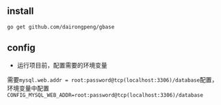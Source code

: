 ## install

```go get github.com/dairongpeng/gbase```

## config

- 运行项目前，配置需要的环境变量

需要`mysql.web.addr = root:password@tcp(localhost:3306)/database`配置，环境变量中配置`CONFIG_MYSQL_WEB_ADDR=root:password@tcp(localhost:3306)/database`
